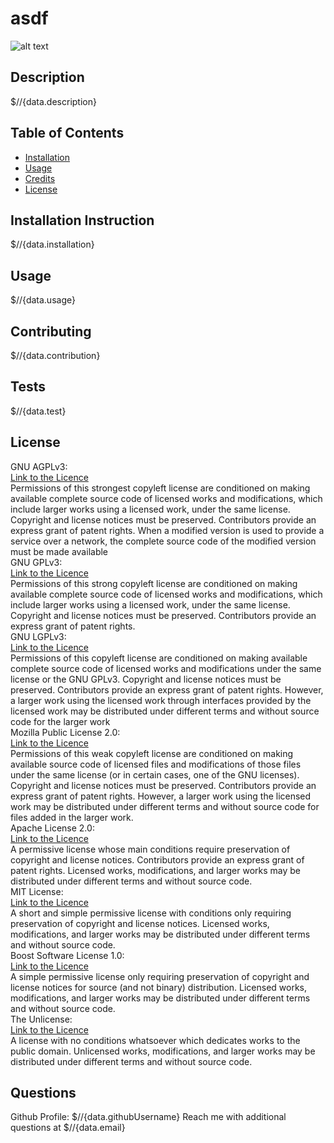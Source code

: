 # asdf

  ![alt text](https://img.shields.io/static/v1?label=licence&message=GNU%20AGPLv3%2C%20GNU%20GPLv3%2C%20GNU%20LGPLv3%2C%20Mozilla%20Public%20License%202.0%2C%20Apache%20License%202.0%2C%20MIT%20License%2C%20Boost%20Software%20License%201.0%2C%20The%20Unlicense&color=GREEN)

  ## Description
  $//{data.description}


  ## Table of Contents
  * [Installation](#installation)
  * [Usage](#usage)
  * [Credits](#credits)
  * [License](#license)


  ## Installation Instruction
  $//{data.installation}


  ## Usage
  $//{data.usage}

  
  ## Contributing
  $//{data.contribution}


  ## Tests
  $//{data.test}


  ## License
  GNU AGPLv3: <br />[Link to the Licence](../src/GNU%20AGPLv3.txt)<br />Permissions of this strongest copyleft license are conditioned on making available complete source code of licensed works and modifications, which include larger works using a licensed work, under the same license. Copyright and license notices must be preserved. Contributors provide an express grant of patent rights. When a modified version is used to provide a service over a network, the complete source code of the modified version must be made available 
<br />GNU GPLv3: <br />[Link to the Licence](../src/GNU%20GPLv3.txt)<br />Permissions of this strong copyleft license are conditioned on making available complete source code of licensed works and modifications, which include larger works using a licensed work, under the same license. Copyright and license notices must be preserved. Contributors provide an express grant of patent rights. 
<br />GNU LGPLv3: <br />[Link to the Licence](../src/GNU%20LGPLv3.txt)<br />Permissions of this copyleft license are conditioned on making available complete source code of licensed works and modifications under the same license or the GNU GPLv3. Copyright and license notices must be preserved. Contributors provide an express grant of patent rights. However, a larger work using the licensed work through interfaces provided by the licensed work may be distributed under different terms and without source code for the larger work 
<br />Mozilla Public License 2.0: <br />[Link to the Licence](../src/Mozilla%20Public%20License%202.0.txt)<br />Permissions of this weak copyleft license are conditioned on making available source code of licensed files and modifications of those files under the same license (or in certain cases, one of the GNU licenses). Copyright and license notices must be preserved. Contributors provide an express grant of patent rights. However, a larger work using the licensed work may be distributed under different terms and without source code for files added in the larger work.
<br />Apache License 2.0: <br />[Link to the Licence](../src/Apache%20License%202.0.txt)<br />A permissive license whose main conditions require preservation of copyright and license notices. Contributors provide an express grant of patent rights. Licensed works, modifications, and larger works may be distributed under different terms and without source code. 
<br />MIT License: <br />[Link to the Licence](../src/MIT%20License.txt)<br />A short and simple permissive license with conditions only requiring preservation of copyright and license notices. Licensed works, modifications, and larger works may be distributed under different terms and without source code. 
<br />Boost Software License 1.0: <br />[Link to the Licence](../src/Boost%20Software%20License%201.0.txt)<br />A simple permissive license only requiring preservation of copyright and license notices for source (and not binary) distribution. Licensed works, modifications, and larger works may be distributed under different terms and without source code. 
<br />The Unlicense: <br />[Link to the Licence](../src/The%20Unlicense.txt)<br />A license with no conditions whatsoever which dedicates works to the public domain. Unlicensed works, modifications, and larger works may be distributed under different terms and without source code. 
<br />


  ## Questions
  Github Profile: $//{data.githubUsername}
  Reach me with additional questions at $//{data.email}
